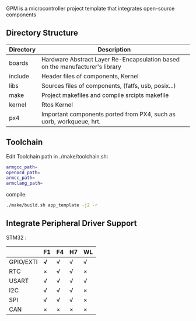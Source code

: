 GPM is a microcontroller project template that integrates open-source components

## Directory Structure

| Directory | Description                                                                   |
| --------- | ----------------------------------------------------------------------------- |
| boards    | Hardware Abstract Layer Re-Encapsulation based on the manufacturer's library |
| include   | Header files of components, Kernel                                            |
| libs      | Sources files of components, (fatfs, usb, posix...)                          |
| make      | Project makefiles and compile srcipts makefile                                |
| kernel    | Rtos Kernel                                                                   |
| px4       | Important components ported from PX4, such as uorb, workqueue, hrt.          |

## Toolchain

Edit Toolchain path in ./make/toolchain.sh:

```bash
armgcc_path=
openocd_path=
armcc_path=
armclang_path=
```

compile:

```bash
./make/build.sh app_template -j2 -r
```

## Integrate Peripheral Driver Support

STM32 :

|           | F1           | F4 | H7 | WL |
| --------- | ------------ | -- | -- | -- |
| GPIO/EXTI | **√** | √ | √ | √ |
| RTC       | ×           | √ | √ | × |
| USART     | √           | √ | √ | √ |
| I2C       | √           | √ | √ | × |
| SPI       | √           | √ | √ | × |
| CAN       | ×           | × | × | × |
